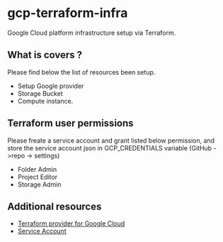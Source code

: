 # gcp-terraform-infra
Google Cloud platform infrastructure setup via Terraform.

## What is covers ?
Please find below the list of resources been setup. 
- Setup Google provider
- Storage Bucket
- Compute instance.

## Terraform user permissions
Please freate a service account and grant listed below permission, and store the service account json in GCP_CREDENTIALS variable (GitHub ->repo -> settings)
- Folder Admin
- Project Editor
- Storage Admin

## Additional resources
- [Terraform provider for Google Cloud](https://registry.terraform.io/providers/hashicorp/google/latest/docs)
- [Service Account](https://cloud.google.com/iam/docs/service-accounts-create)

